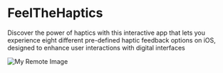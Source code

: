 # FeelTheHaptics
Discover the power of haptics with this interactive app that lets you experience eight different pre-defined haptic feedback options on iOS, designed to enhance user interactions with digital interfaces


![My Remote Image](https://i.imgur.com/dKGjo3S.png)
